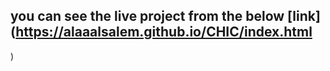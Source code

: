 

## you can see the live project  from the below [link](https://alaaalsalem.github.io/CHIC/index.html
)